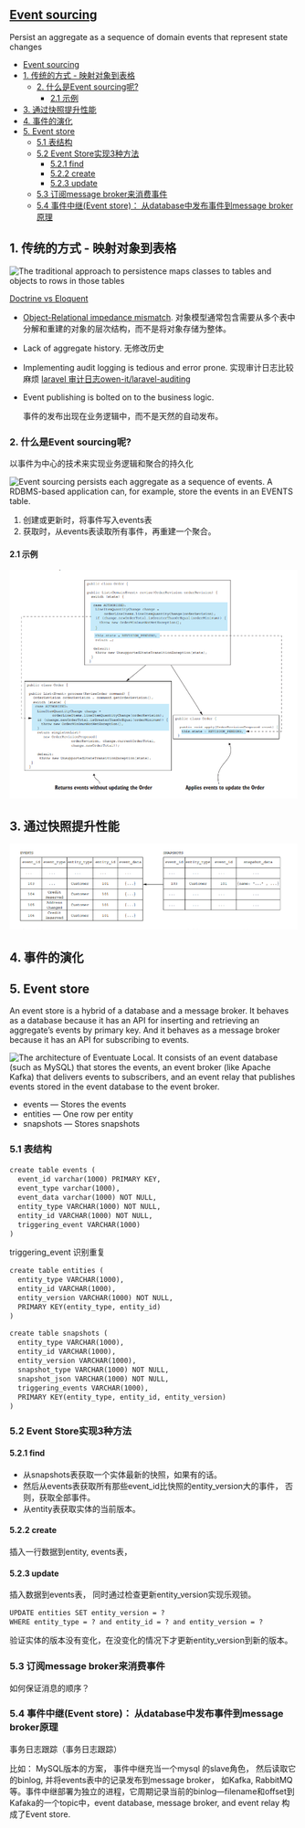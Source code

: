 ## [Event sourcing](https://microservices.io/patterns/data/event-sourcing.html)

Persist an aggregate as a sequence of domain events that represent state changes

- [Event sourcing](#event-sourcing)
- [1. 传统的方式 - 映射对象到表格](#1-传统的方式---映射对象到表格)
  - [2. 什么是Event sourcing呢?](#2-什么是event-sourcing呢)
    - [2.1 示例](#21-示例)
- [3. 通过快照提升性能](#3-通过快照提升性能)
- [4. 事件的演化](#4-事件的演化)
- [5. Event store](#5-event-store)
  - [5.1 表结构](#51-表结构)
  - [5.2 Event Store实现3种方法](#52-event-store实现3种方法)
    - [5.2.1 find](#521-find)
    - [5.2.2 create](#522-create)
    - [5.2.3 update](#523-update)
  - [5.3 订阅message broker来消费事件](#53-订阅message-broker来消费事件)
  - [5.4  事件中继(Event store)： 从database中发布事件到message broker原理](#54--事件中继event-store-从database中发布事件到message-broker原理)

## 1. 传统的方式 - 映射对象到表格


![The traditional approach to persistence maps classes to tables and objects to rows in 
those tables](./assets/2022-03-09-14-13-12.png)

[Doctrine vs Eloquent](https://www.culttt.com/2014/07/07/doctrine-2-different-eloquent/#:~:text=One%20of%20the%20big%20differences%20between%20Doctrine%202,like%20this%3A%20class%20User%20extends%20Eloquent%20%7B%20%7D)

- [Object-Relational impedance mismatch](https://wikimili.com/en/Object-relational_impedance_mismatch).
  对象模型通常包含需要从多个表中分解和重建的对象的层次结构，而不是将对象存储为整体。

- Lack of aggregate history.
  无修改历史
- Implementing audit logging is tedious and error prone.
  实现审计日志比较麻烦
  [laravel 审计日志owen-it/laravel-auditing](https://packagist.org/packages/owen-it/laravel-auditing)

- Event publishing is bolted on to the business logic.
  
  事件的发布出现在业务逻辑中，而不是天然的自动发布。



### 2. 什么是Event sourcing呢?

以事件为中心的技术来实现业务逻辑和聚合的持久化

![Event sourcing persists each aggregate as a sequence of events. A RDBMS-based 
application can, for example, store the events in an EVENTS table.
](./assets/2022-03-09-14-35-18.png)


1. 创建或更新时，将事件写入events表
2. 获取时，从events表读取所有事件，再重建一个聚合。

#### 2.1 示例

![](assets/2022-03-09-14-40-18.png)


## 3. 通过快照提升性能

![](assets/2022-03-09-14-52-48.png)


## 4. 事件的演化

## 5. Event store

An event store
is a hybrid of a database and a message broker. It behaves as a database because it has
an API for inserting and retrieving an aggregate’s events by primary key. And it
behaves as a message broker because it has an API for subscribing to events.

![The architecture of Eventuate Local. It consists of an event database (such as MySQL) 
that stores the events, an event broker (like Apache Kafka) that delivers events to subscribers, and an 
event relay that publishes events stored in the event database to the event broker.
](2022-03-09-15-00-39.png)



- events — Stores the events
- entities — One row per entity
- snapshots — Stores snapshots

### 5.1 表结构

```
create table events (
  event_id varchar(1000) PRIMARY KEY,
  event_type varchar(1000),
  event_data varchar(1000) NOT NULL,
  entity_type VARCHAR(1000) NOT NULL,
  entity_id VARCHAR(1000) NOT NULL,
  triggering_event VARCHAR(1000)
)
```

triggering_event 识别重复

```
create table entities (
  entity_type VARCHAR(1000),
  entity_id VARCHAR(1000),
  entity_version VARCHAR(1000) NOT NULL,
  PRIMARY KEY(entity_type, entity_id)
)
```

```
create table snapshots (
  entity_type VARCHAR(1000),
  entity_id VARCHAR(1000),
  entity_version VARCHAR(1000),
  snapshot_type VARCHAR(1000) NOT NULL,
  snapshot_json VARCHAR(1000) NOT NULL,
  triggering_events VARCHAR(1000),
  PRIMARY KEY(entity_type, entity_id, entity_version)
)
```

### 5.2 Event Store实现3种方法

#### 5.2.1 find

- 从snapshots表获取一个实体最新的快照，如果有的话。
- 然后从events表获取所有那些event_id比快照的entity_version大的事件， 否则，获取全部事件。
- 从entity表获取实体的当前版本。

#### 5.2.2 create

插入一行数据到entity, events表， 


#### 5.2.3 update

插入数据到events表， 同时通过检查更新entity_version实现乐观锁。

```
UPDATE entities SET entity_version = ?
WHERE entity_type = ? and entity_id = ? and entity_version = ?
```

验证实体的版本没有变化，在没变化的情况下才更新entity_version到新的版本。

### 5.3 订阅message broker来消费事件


如何保证消息的顺序？


### 5.4  事件中继(Event store)： 从database中发布事件到message broker原理

事务日志跟踪（事务日志跟踪）

比如： MySQL版本的方案， 事件中继充当一个mysql 的slave角色， 然后读取它的binlog, 并将events表中的记录发布到message broker， 如Kafka, RabbitMQ等。事件中继部署为独立的进程，它周期记录当前的binlog—filename和offset到Kafaka的一个topic中，event database, message broker, and event relay 构成了Event store.
